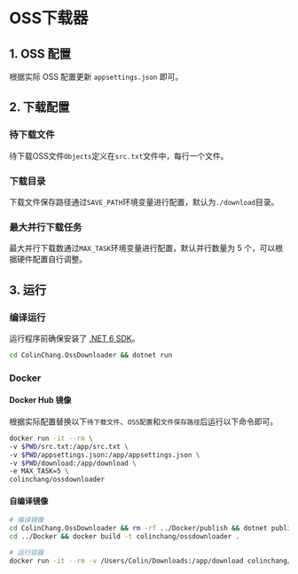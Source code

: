 # OSS下载器

## 1. OSS 配置

根据实际 OSS 配置更新 `appsettings.json` 即可。

## 2. 下载配置

### 待下载文件

待下载OSS文件`Objects`定义在`src.txt`文件中，每行一个文件。

### 下载目录

下载文件保存路径通过`SAVE_PATH`环境变量进行配置，默认为`./download`目录。

### 最大并行下载任务

最大并行下载数通过`MAX_TASK`环境变量进行配置，默认并行数量为 5 个，可以根据硬件配置自行调整。

## 3. 运行

### 编译运行

运行程序前确保安装了 [.NET 6 SDK](https://dotnet.microsoft.com/en-us/download/dotnet/6.0)。

```bash
cd ColinChang.OssDownloader && dotnet run
```

### Docker

#### Docker Hub 镜像
根据实际配置替换以下`待下载文件`、`OSS配置`和`文件保存路径`后运行以下命令即可。
```bash
docker run -it --rm \
-v $PWD/src.txt:/app/src.txt \
-v $PWD/appsettings.json:/app/appsettings.json \
-v $PWD/download:/app/download \
-e MAX_TASK=5 \
colinchang/ossdownloader
```

#### 自编译镜像

```bash
# 编译镜像
cd ColinChang.OssDownloader && rm -rf ../Docker/publish && dotnet publish -c Release -o ../Docker/publish
cd ../Docker && docker build -t colinchang/ossdownloader .

# 运行容器
docker run -it --rm -v /Users/Colin/Downloads:/app/download colinchang/ossdownloader
```